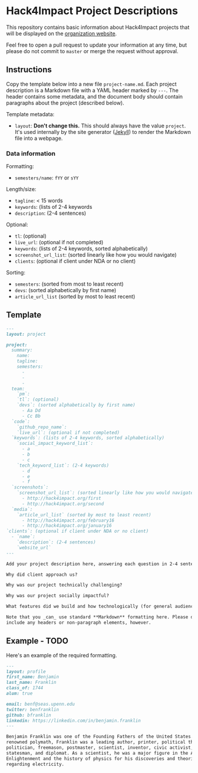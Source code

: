 # Hack4Impact Project Descriptions

This repository contains basic information about Hack4Impact projects that will
be displayed on the [organization website](http://hack4impact.org/projects).

Feel free to open a pull request to update your information at any time, but
please do not commit to `master` or merge the request without approval.


## Instructions

Copy the template below into a new file `project-name.md`. Each project description
is a Markdown file with a YAML header marked by `---`. The header contains some
metadata, and the document body should contain paragraphs about the project
(described below).

Template metadata:
- `layout`: **Don't change this.** This should always have the value `project`.
  It's used internally by the site generator ([Jekyll](https://jekyllrb.com/))
  to render the Markdown file into a webpage.

### Data information
Formatting:
- `semesters/name`: `fYY` or `sYY`

Length/size:
- `tagline`: < 15 words
- `keywords`: (lists of 2-4 keywords
- `description`: (2-4 sentences)

Optional:
- `tl`: (optional)
- `live_url`: (optional if not completed)
- `keywords`: (lists of 2-4 keywords, sorted alphabetically)
- `screenshot_url_list`: (sorted linearly like how you would navigate)
- `clients`: (optional if client under NDA or no client)

Sorting:
- `semesters`: (sorted from most to least recent)
- `devs`: (sorted alphabetically by first name)
- `article_url_list` (sorted by most to least recent)

## Template

```markdown
---
layout: project

project:
  summary:
    name:
    tagline:
    semesters:
      - 
      - 
      - 
  team:
    `pm`:
    `tl`: (optional)
    `devs`: (sorted alphabetically by first name)
      - Aa Dd
      - Cc Bb
  `code`:
    `github_repo_name`:
    `live_url`: (optional if not completed)
  `keywords`: (lists of 2-4 keywords, sorted alphabetically)
    `social_impact_keyword_list`:
      - a
      - b
      - c
    `tech_keyword_list`: (2-4 keywords)
      - d
      - e
      - f
  `screenshots`:
    `screenshot_url_list`: (sorted linearly like how you would navigate)
      - http://hack4impact.org/first
      - http://hack4impact.org/second
  `media`:
    `article_url_list` (sorted by most to least recent)
      - http://hack4impact.org/february16
      - http://hack4impact.org/january16
`clients`: (optional if client under NDA or no client)
  - `name`:
    `description`: (2-4 sentences)
    `website_url`
---

Add your project description here, answering each question in 2-4 sentences.

Why did client approach us?

Why was our project technically challenging?

Why was our project socially impactful?

What features did we build and how technologically (for general audience)?

Note that you _can_ use standard **Markdown** formatting here. Please don't
include any headers or non-paragraph elements, however.

```

## Example - TODO

Here's an example of the required formatting.

```markdown
---
layout: profile
first_name: Benjamin
last_name: Franklin
class_of: 1744
alum: true

email: benf@seas.upenn.edu
twitter: benfranklin
github: bfranklin
linkedin: https://linkedin.com/in/benjamin.franklin
---

Benjamin Franklin was one of the Founding Fathers of the United States. A
renowned polymath, Franklin was a leading author, printer, political theorist,
politician, freemason, postmaster, scientist, inventor, civic activist,
statesman, and diplomat. As a scientist, he was a major figure in the American
Enlightenment and the history of physics for his discoveries and theories
regarding electricity.
```
